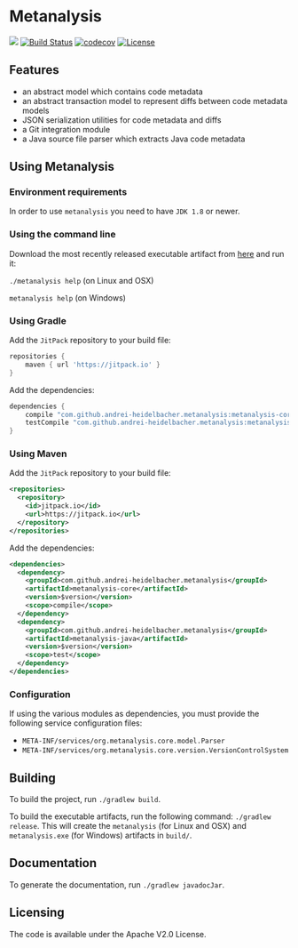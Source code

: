 # Metanalysis

[![](https://jitpack.io/v/andrei-heidelbacher/metanalysis.svg)](https://jitpack.io/#andrei-heidelbacher/metanalysis)
[![Build Status](https://travis-ci.org/andrei-heidelbacher/metanalysis.png)](https://travis-ci.org/andrei-heidelbacher/metanalysis)
[![codecov](https://codecov.io/gh/andrei-heidelbacher/metanalysis/branch/master/graph/badge.svg)](https://codecov.io/gh/andrei-heidelbacher/metanalysis)
[![License](http://img.shields.io/:license-apache-blue.svg)](http://www.apache.org/licenses/LICENSE-2.0.html)

## Features

- an abstract model which contains code metadata
- an abstract transaction model to represent diffs between code metadata models
- JSON serialization utilities for code metadata and diffs
- a Git integration module
- a Java source file parser which extracts Java code metadata

## Using Metanalysis

### Environment requirements

In order to use `metanalysis` you need to have `JDK 1.8` or newer.

### Using the command line

Download the most recently released executable artifact from
[here](https://github.com/andrei-heidelbacher/metanalysis/releases) and run it:

`./metanalysis help` (on Linux and OSX)

`metanalysis help` (on Windows)

### Using Gradle

Add the `JitPack` repository to your build file:
```groovy
repositories {
    maven { url 'https://jitpack.io' }
}
```

Add the dependencies:
```groovy
dependencies {
    compile "com.github.andrei-heidelbacher.metanalysis:metanalysis-core:$version"
    testCompile "com.github.andrei-heidelbacher.metanalysis:metanalysis-test:$version"
}
```

### Using Maven

Add the `JitPack` repository to your build file:
```xml
<repositories>
  <repository>
    <id>jitpack.io</id>
    <url>https://jitpack.io</url>
  </repository>
</repositories>
```

Add the dependencies:
```xml
<dependencies>
  <dependency>
    <groupId>com.github.andrei-heidelbacher.metanalysis</groupId>
    <artifactId>metanalysis-core</artifactId>
    <version>$version</version>
    <scope>compile</scope>
  </dependency>
  <dependency>
    <groupId>com.github.andrei-heidelbacher.metanalysis</groupId>
    <artifactId>metanalysis-java</artifactId>
    <version>$version</version>
    <scope>test</scope>
  </dependency>
</dependencies>
```

### Configuration

If using the various modules as dependencies, you must provide the following
 service configuration files:
- `META-INF/services/org.metanalysis.core.model.Parser`
- `META-INF/services/org.metanalysis.core.version.VersionControlSystem`

## Building

To build the project, run `./gradlew build`.

To build the executable artifacts, run the following command:
`./gradlew release`. This will create the `metanalysis` (for Linux and OSX) and
`metanalysis.exe` (for Windows) artifacts in `build/`.

## Documentation

To generate the documentation, run `./gradlew javadocJar`.

## Licensing

The code is available under the Apache V2.0 License.
